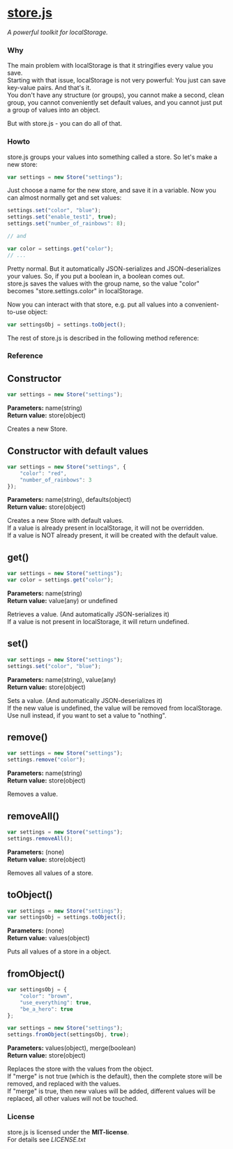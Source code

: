 # [store.js](https://github.com/frankkohlhepp/store-js)
*A powerful toolkit for localStorage.*

### Why
The main problem with localStorage is that it stringifies every value you save.  
Starting with that issue, localStorage is not very powerful: You just can save key-value pairs. And that's it.  
You don't have any structure (or groups), you cannot make a second, clean group, you cannot conveniently set default values, and you cannot just put a group of values into an object.

But with store.js - you can do all of that.

### Howto
store.js groups your values into something called a store. So let's make a new store:

``` javascript
var settings = new Store("settings");
```

Just choose a name for the new store, and save it in a variable. Now you can almost normally get and set values:

``` javascript
settings.set("color", "blue");
settings.set("enable_test1", true);
settings.set("number_of_rainbows": 8);

// and

var color = settings.get("color");
// ...
```

Pretty normal. But it automatically JSON-serializes and JSON-deserializes your values. So, if you put a boolean in, a boolean comes out.  
store.js saves the values with the group name, so the value "color" becomes "store.settings.color" in localStorage.

Now you can interact with that store, e.g. put all values into a convenient-to-use object:

``` javascript
var settingsObj = settings.toObject();
```

The rest of store.js is described in the following method reference:

### Reference
## Constructor
``` javascript
var settings = new Store("settings");
```
**Parameters:** name(string)  
**Return value:** store(object)

Creates a new Store.

## Constructor with default values
``` javascript
var settings = new Store("settings", {
    "color": "red",
    "number_of_rainbows": 3
});
```

**Parameters:** name(string), defaults(object)  
**Return value:** store(object)

Creates a new Store with default values.  
If a value is already present in localStorage, it will not be overridden.  
If a value is NOT already present, it will be created with the default value.

## get()
``` javascript
var settings = new Store("settings");
var color = settings.get("color");
```

**Parameters:** name(string)  
**Return value:** value(any) or undefined

Retrieves a value. (And automatically JSON-serializes it)  
If a value is not present in localStorage, it will return undefined.

## set()
``` javascript
var settings = new Store("settings");
settings.set("color", "blue");
```

**Parameters:** name(string), value(any)  
**Return value:** store(object)

Sets a value. (And automatically JSON-deserializes it)  
If the new value is undefined, the value will be removed from localStorage.  
Use null instead, if you want to set a value to "nothing".

## remove()
``` javascript
var settings = new Store("settings");
settings.remove("color");
```

**Parameters:** name(string)  
**Return value:** store(object)

Removes a value.

## removeAll()
``` javascript
var settings = new Store("settings");
settings.removeAll();
```

**Parameters:** (none)  
**Return value:** store(object)

Removes all values of a store.

## toObject()
``` javascript
var settings = new Store("settings");
var settingsObj = settings.toObject();
```

**Parameters:** (none)  
**Return value:** values(object)

Puts all values of a store in a object.

## fromObject()
``` javascript
var settingsObj = {
    "color": "brown",
    "use_everything": true,
    "be_a_hero": true
};

var settings = new Store("settings");
settings.fromObject(settingsObj, true);
```

**Parameters:** values(object), merge(boolean)  
**Return value:** store(object)

Replaces the store with the values from the object.  
If "merge" is not true (which is the default), then the complete store will be removed, and replaced with the values.  
If "merge" is true, then new values will be added, different values will be replaced, all other values will not be touched.

### License
store.js is licensed under the **MIT-license**.  
For details see *LICENSE.txt*
